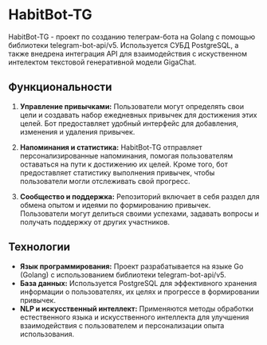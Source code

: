 # HabitBot-TG

HabitBot-TG - проект по созданию телеграм-бота на Golang с помощью библиотеки telegram-bot-api/v5. Используется СУБД PostgreSQL, а также внедрена интеграция API для взаимодействия с искуственном интелектом текстовой генеративной модели GigaChat.

## Функциональности

1. **Управление привычками:** Пользователи могут определять свои цели и создавать набор ежедневных привычек для достижения этих целей. Бот предоставляет удобный интерфейс для добавления, изменения и удаления привычек.

2. **Напоминания и статистика:** HabitBot-TG отправляет персонализированные напоминания, помогая пользователям оставаться на пути к достижению их целей. Кроме того, бот предоставляет статистику выполнения привычек, чтобы пользователи могли отслеживать свой прогресс.

3. **Сообщество и поддержка:** Репозиторий включает в себя раздел для обмена опытом и идеями по формированию привычек. Пользователи могут делиться своими успехами, задавать вопросы и получать поддержку от других участников.

## Технологии

- **Язык программирования:** Проект разрабатывается на языке Go (Golang) с использованием библиотеки telegram-bot-api/v5.
- **База данных:** Используется PostgreSQL для эффективного хранения информации о пользователях, их целях и прогрессе в формировании привычек.
- **NLP и искусственный интеллект:** Применяются методы обработки естественного языка и искусственного интеллекта для улучшения взаимодействия с пользователем и персонализации опыта использования.


